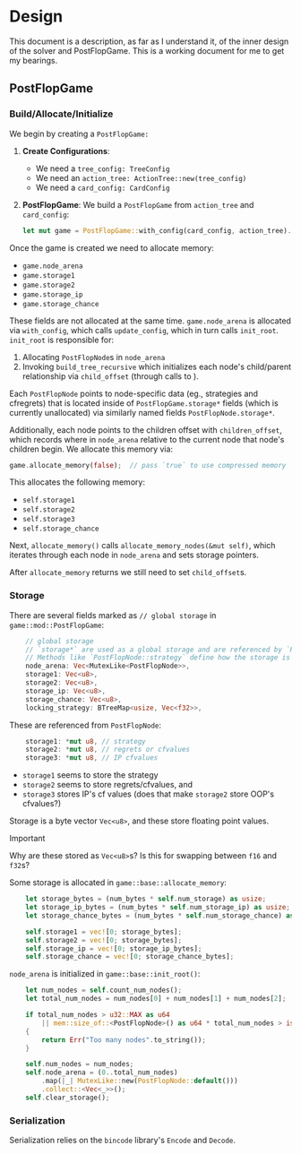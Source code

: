 # Design

This document is a description, as far as I understand it, of the inner design
of the solver and PostFlopGame. This is a working document for me to get my
bearings.

## PostFlopGame

### Build/Allocate/Initialize

We begin by creating a `PostFlopGame:`

1. **Create Configurations**:
   + We need a `tree_config: TreeConfig`
   + We need an `action_tree: ActionTree::new(tree_config)`
   + We need a `card_config: CardConfig`
2. **PostFlopGame**: We build a `PostFlopGame` from `action_tree` and `card_config`:

   ```rust
   let mut game = PostFlopGame::with_config(card_config, action_tree).unwrap();
   ```

Once the game is created we need to allocate memory:

+ `game.node_arena`
+ `game.storage1`
+ `game.storage2`
+ `game.storage_ip`
+ `game.storage_chance`

These fields are not allocated at the same time. `game.node_arena` is allocated
via `with_config`, which calls `update_config`, which in turn calls `init_root`.
`init_root` is responsible for:

1. Allocating `PostFlopNode`s in `node_arena`
2. Invoking `build_tree_recursive` which initializes each node's child/parent
   relationship via `child_offset` (through calls to ).

Each `PostFlopNode` points to node-specific data (eg., strategies and cfregrets)
that is located inside of `PostFlopGame.storage*` fields (which is currently
unallocated) via similarly named fields `PostFlopNode.storage*`.

Additionally, each node points to the children offset with `children_offset`,
which records where in `node_arena` relative to the current node that node's
children begin. We allocate this memory via:

```rust
game.allocate_memory(false);  // pass `true` to use compressed memory
```

This allocates the following memory:

+ `self.storage1`
+ `self.storage2`
+ `self.storage3`
+ `self.storage_chance`

Next, `allocate_memory()` calls `allocate_memory_nodes(&mut self)`, which
iterates through each node in `node_arena` and sets storage pointers.

After `allocate_memory` returns we still need to set `child_offset`s.

### Storage

There are several fields marked as `// global storage` in `game::mod::PostFlopGame`:

```rust
    // global storage
    // `storage*` are used as a global storage and are referenced by `PostFlopNode::storage*`.
    // Methods like `PostFlopNode::strategy` define how the storage is used.
    node_arena: Vec<MutexLike<PostFlopNode>>,
    storage1: Vec<u8>,
    storage2: Vec<u8>,
    storage_ip: Vec<u8>,
    storage_chance: Vec<u8>,
    locking_strategy: BTreeMap<usize, Vec<f32>>,
```

These are referenced from `PostFlopNode`:

```rust
    storage1: *mut u8, // strategy
    storage2: *mut u8, // regrets or cfvalues
    storage3: *mut u8, // IP cfvalues
```

- `storage1` seems to store the strategy
- `storage2` seems to store regrets/cfvalues, and
- `storage3` stores IP's cf values (does that make `storage2` store OOP's cfvalues?)

Storage is a byte vector `Vec<u8>`, and these store floating point values.

> [!IMPORTANT]
> Why are these stored as `Vec<u8>`s? Is this for swapping between
> `f16` and `f32`s?

Some storage is allocated in `game::base::allocate_memory`:

```rust
    let storage_bytes = (num_bytes * self.num_storage) as usize;
    let storage_ip_bytes = (num_bytes * self.num_storage_ip) as usize;
    let storage_chance_bytes = (num_bytes * self.num_storage_chance) as usize;

    self.storage1 = vec![0; storage_bytes];
    self.storage2 = vec![0; storage_bytes];
    self.storage_ip = vec![0; storage_ip_bytes];
    self.storage_chance = vec![0; storage_chance_bytes];
```

`node_arena` is initialized in `game::base::init_root()`:

```rust
    let num_nodes = self.count_num_nodes();
    let total_num_nodes = num_nodes[0] + num_nodes[1] + num_nodes[2];

    if total_num_nodes > u32::MAX as u64
        || mem::size_of::<PostFlopNode>() as u64 * total_num_nodes > isize::MAX as u64
    {
        return Err("Too many nodes".to_string());
    }

    self.num_nodes = num_nodes;
    self.node_arena = (0..total_num_nodes)
        .map(|_| MutexLike::new(PostFlopNode::default()))
        .collect::<Vec<_>>();
    self.clear_storage();
```

### Serialization

Serialization relies on the `bincode` library's `Encode` and `Decode`.